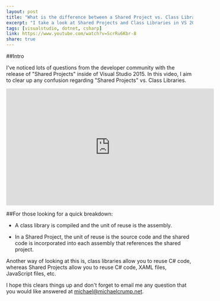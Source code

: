 ```yaml
---
layout: post
title: "What is the difference between a Shared Project vs. Class Library?"
excerpt: "I take a look at Shared Projects and Class Libraries in VS 2015"
tags: [visualstudio, dotnet, csharp]
link: https://www.youtube.com/watch?v=ScrRu6Kbr-8
share: true
---
```

##Intro

I've noticed lots of questions from the developer community with the release of "Shared Projects" inside of Visual Studio 2015. In this video, I aim to clear up any confusion regarding "Shared Projects" vs. Class Libraries. 

<iframe width="560" height="315" src="https://www.youtube.com/embed/ScrRu6Kbr-8" frameborder="0" allowfullscreen></iframe>

##For those looking for a quick breakdown: 

* A class library is compiled and the unit of reuse is the assembly. 

* In a Shared Project, the unit of reuse is the source code and the shared code is incorporated into each assembly that references the shared project. 

Another way of looking at this is, class libraries allow you to reuse C# code, whereas Shared Projects allow you to reuse C# code, XAML files, JavaScript files, etc. 

I hope this clears things up and don't forget to email me any question that you would like answered at michael@michaelcrump.net. 